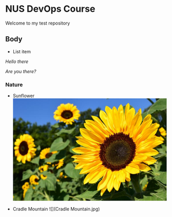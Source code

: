 # NUS DevOps Course

Welcome to my test repository 

## Body

* List item 

*Hello there*

*Are you there?*

### Nature

* Sunflower
![](sunflower.jpg)

* Cradle Mountain 
![](Cradle Mountain.jpg)
